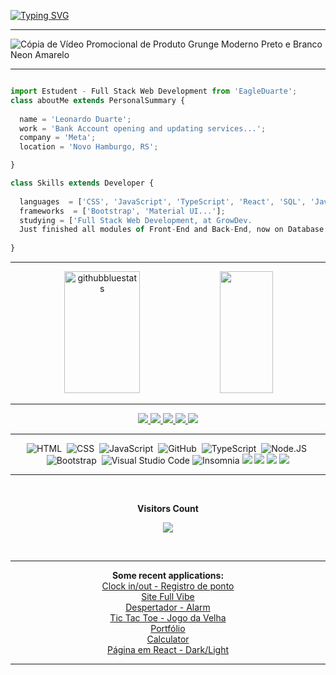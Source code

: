 [![Typing SVG](https://readme-typing-svg.herokuapp.com/?color=FF6347&size=35&center=true&vCenter=true&width=1000&lines=Hello+folks,+my+name+is+Leonardo+Duarte.;I'm+23+years+old.;I'm+from+Novo+Hamburgo,+RS,+Brazil.;I'm++Formed+as+a+Full+Stack+Software+Developer.;Be+Welcome!+:%29)](https://git.io/typing-svg)
<hr>

![Cópia de Vídeo Promocional de Produto Grunge Moderno Preto e Branco Neon Amarelo](https://user-images.githubusercontent.com/107157839/185296127-4148b999-5b8b-4a80-982f-b3a52ac497d4.gif)

<hr>

```js

import Estudent - Full Stack Web Development from 'EagleDuarte';
class aboutMe extends PersonalSummary {
  
  name = 'Leonardo Duarte';
  work = 'Bank Account opening and updating services...';
  company = 'Meta';
  location = 'Novo Hamburgo, RS';

}

class Skills extends Developer {
  
  languages  = ['CSS', 'JavaScript', 'TypeScript', 'React', 'SQL', 'Java'];
  frameworks  = ['Bootstrap', 'Material UI...'];
  studying = ['Full Stack Web Development, at GrowDev. 
  Just finished all modules of Front-End and Back-End, now on Database.']
  
}

```

<hr>
<div align="center">  
  <img width="49%" height="195px" src="https://github-readme-stats.vercel.app/api?username=EagleDuarte&show_icons=true&count_private=true&hide_border=true&title_color=00bfbf&icon_color=00bfbf&text_color=c9d1d9&bg_color=0d1117" alt="githubbluestats" /> 
  <img width="41%" height="195px" src="https://github-readme-stats.vercel.app/api/top-langs/?username=EagleDuarte&layout=compact&hide_border=true&title_color=00bfbf&text_color=00bfbf&bg_color=0d1117" />
</div>
<hr>

<div align="center">  
<a href="https://www.instagram.com/eagleduarte/" target="_blank"><img src="https://img.shields.io/badge/-Instagram-%23E4405F?style=for-the-badge&logo=instagram&logoColor=white"</a>
<a href="https://www.linkedin.com/in/eagleduarte/">
<img src="https://img.shields.io/badge/LinkedIn-0077B5?style=for-the-badge&logo=linkedin&logoColor=white" />
</a>
<a href="https://www.facebook.com/LeonardoDuarte2016/">
<img src="https://img.shields.io/badge/Facebook-1877F2?style=for-the-badge&logo=facebook&logoColor=white" /> 
</a>
 <a href="https://twitter.com/eagleduartetwt/">
  <img src="https://img.shields.io/badge/Twitter-1DA1F2?style=for-the-badge&logo=twitter&logoColor=white" />  
</a>
 <a href="https://api.whatsapp.com/send/?phone=5551996175700">
 <img src="https://img.shields.io/badge/WhatsApp-25D366?style=for-the-badge&logo=whatsapp&logoColor=white" />  
</a>
</div>
 
<hr>

<div align="center"> 

![HTML](https://img.shields.io/badge/HTML5-E34F26?style=for-the-badge&logo=html5&logoColor=white)&nbsp;
![CSS](https://img.shields.io/badge/CSS3-1572B6?style=for-the-badge&logo=css3&logoColor=white)&nbsp;
![JavaScript](https://img.shields.io/badge/JavaScript-F7DF1E?style=for-the-badge&logo=javascript&logoColor=black)&nbsp;
![GitHub](https://img.shields.io/badge/GitHub-100000?style=for-the-badge&logo=github&logoColor=white)&nbsp;
![TypeScript](https://img.shields.io/badge/TypeScript-007ACC?style=for-the-badge&logo=typescript&logoColor=white)&nbsp;
![Node.JS](https://img.shields.io/badge/Node.js-43853D?style=for-the-badge&logo=node.js&logoColor=white)&nbsp;
![Bootstrap](https://img.shields.io/badge/Bootstrap-563D7C?style=for-the-badge&logo=bootstrap&logoColor=white)&nbsp;
![Visual Studio Code](https://img.shields.io/badge/VSCode-0078D4?style=for-the-badge&logo=visual%20studio%20code&logoColor=white)
![Insomnia](https://img.shields.io/badge/Insomnia-5849be?style=for-the-badge&logo=Insomnia&logoColor=white)
<img src="https://img.shields.io/badge/React-282C34?style=for-the-badge&logo=react&logoColor=%2361dafb" />
<img src="https://img.shields.io/badge/Vercel-575757?style=for-the-badge&logo=vercel&logoColor=white" />
<img src="https://img.shields.io/badge/-API-181717?style=for-the-badge&logo=json" />
<img src="https://img.shields.io/badge/PostgreSQL-316192?style=for-the-badge&logo=postgresql&logoColor=white" />
</div>
 
 <hr>

 <div align="center">
 <img src='https://user-images.githubusercontent.com/107157839/174124980-2cf0ed9e-9bda-4735-86ca-b67cd33ee381.jpg' title="Steve Jobs" alt="">
 </div>
 
<div align="center">
<br><p align="centre"><b>Visitors Count</b></p>  
<p align="center"><img align="center" src="https://profile-counter.glitch.me/{EagleDuarte}/count.svg" /></p> 
<br></div>
<hr>

<div align="center"><b>Some recent applications:</b>
<br><a href="https://point-app-tawny.vercel.app" target="_blank">Clock in/out - Registro de ponto</a>
<br><a href="https://finished-fullvibe-site-main.vercel.app" target="_blank">Site Full Vibe</a>
<br><a href="https://alarm-clock-xi.vercel.app" target="_blank">Despertador - Alarm</a>
<br><a href="https://game-da-velha.vercel.app" target="_blank">Tic Tac Toe - Jogo da Velha</a>
<br><a href="https://personal-portifolio-x7hq.vercel.app" target="_blank">Portfólio</a>
<br><a href="https://reactcalcularjs.vercel.app" target="_blank">Calculator</a>
<br><a href="https://react-page-dark-light.vercel.app" target="_blank">Página em React - Dark/Light</a>
</div><hr>
